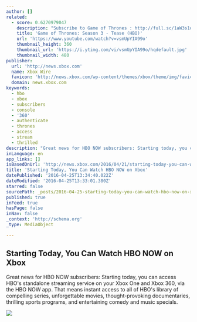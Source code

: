 ```yaml
---
author: []
related:
  - score: 0.6270979047
    description: "Subscribe to Game of Thrones : http://full.sc/1aW3s1o Watch every episode of Game of Thrones only on HBO GO: http://itsh.bo/eIDxfw Game of Thrones is an original HBO series based on George R.R. Martin's best-selling novels. In a world where summers span decades and winters can last a lifetime, the crown of Westeros comes with a price."
    title: 'Game of Thrones: Season 3 - Tease (HBO)'
    url: 'https://www.youtube.com/watch?v=vsmUpYIA99o'
    thumbnail_height: 360
    thumbnail_url: 'https://i.ytimg.com/vi/vsmUpYIA99o/hqdefault.jpg'
    thumbnail_width: 480
publisher:
  url: 'http://news.xbox.com'
  name: Xbox Wire
  favicon: 'http://news.xbox.com/wp-content/themes/xbox/theme/img/favicons/favicon.ico'
  domain: news.xbox.com
keywords:
  - hbo
  - xbox
  - subscribers
  - console
  - '360'
  - authenticate
  - thrones
  - access
  - stream
  - thrilled
description: "Great news for HBO NOW subscribers: Starting today, you can access HBO's standalone streaming service on your Xbox One and Xbox 360, via the HBO NOW app. That means instant access to all of HBO's library of compelling series, unforgettable movies, thought-provoking documentaries, thrilling sports programs, and entertaining comedy and music specials."
inLanguage: en
app_links: []
isBasedOnUrl: 'http://news.xbox.com/2016/04/21/starting-today-you-can-watch-hbo-now-on-xbox/'
title: 'Starting Today, You Can Watch HBO NOW on Xbox'
datePublished: '2016-04-25T13:34:40.022Z'
dateModified: '2016-04-25T13:33:01.380Z'
starred: false
sourcePath: _posts/2016-04-25-starting-today-you-can-watch-hbo-now-on-xbox.md
published: true
inFeed: true
hasPage: false
inNav: false
_context: 'http://schema.org'
_type: MediaObject

---
```

<article style=""><h1>Starting Today, You Can Watch HBO NOW on Xbox</h1><p>Great news for HBO NOW subscribers: Starting today, you can access HBO's standalone streaming service on your Xbox One and Xbox 360, via the HBO NOW app. That means instant access to all of HBO's library of compelling series, unforgettable movies, thought-provoking documentaries, thrilling sports programs, and entertaining comedy and music specials.</p><img src="http://news.xbox.com/wp-content/uploads/HBONOWHero1-938x528.jpg" /></article>